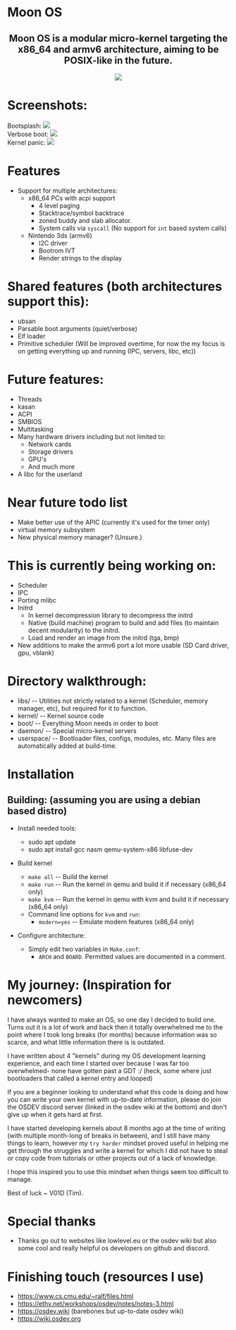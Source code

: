 # Moon OS

<h2 align="center"> Moon OS is a modular micro-kernel targeting the x86_64 and armv6 architecture, aiming to be POSIX-like in the future. </h2>
<p align="center">
<img align="center" src="meta/Logo 500x500.jpeg">
</p>


# Screenshots:
Bootsplash:
<img src="meta/screenshot/bootsplash.png">
<br>
Verbose boot:
<img src="meta/screenshot/verbose_boot.png">
<br>
Kernel panic:
<img src="meta/screenshot/kpanic.png">
<br>

# Features
- Support for multiple architectures:
	- x86_64 PCs with acpi support
		- 4 level paging
		- Stacktrace/symbol backtrace
		- zoned buddy and slab allocator.
		- System calls via `syscall` (No support for `int` based system calls)
	- Nintendo 3ds (armv6)
		- I2C driver
		- Bootrom IVT
		- Render strings to the display

# Shared features (both architectures support this):
- ubsan
- Parsable boot arguments (quiet/verbose)
- Elf loader
- Primitive scheduler (Will be improved overtime, for now the my focus is on getting everything up and running (IPC, servers, libc, etc))

# Future features:
- Threads
- kasan
- ACPI
- SMBIOS
- Multitasking
- Many hardware drivers including but not limited to:
	- Network cards
	- Storage drivers
	- GPU's
	- And much more
- A libc for the userland

# Near future todo list
- Make better use of the APIC (currently it's used for the timer only)
- virtual memory subsystem
- New physical memory manager? (Unsure.)

# This is currently being working on:
- Scheduler
- IPC
- Porting mlibc
- Initrd
	- In kernel decompression library to decompress the initrd
	- Native (build machine) program to build and add files (to maintain decent modularity) to the initrd.
	- Load and render an image from the initrd (tga, bmp)
- New additions to make the armv6 port a lot more usable (SD Card driver, gpu, vblank)

# Directory walkthrough:
- libs/   	  --  Utilities not strictly related to a kernel (Scheduler, memory manager, etc), but required for it to function.
- kernel/ 	  --  Kernel source code
- boot/		  --  Everything Moon needs in order to boot 
- daemon/     --  Special micro-kernel servers
- userspace/  --  Bootloader files, configs, modules, etc. Many files are automatically added at build-time.

# Installation
## Building: (assuming you are using a debian based distro)
- Install needed tools:
	- sudo apt update
	- sudo apt install gcc nasm qemu-system-x86 libfuse-dev
- Build kernel
	- `make all` -- Build the kernel
	- `make run` -- Run the kernel in qemu and build it if necessary (x86_64 only)
	- `make kvm` -- Run the kernel in qemu with kvm and build it if necessary (x86_64 only)
	- Command line options for `kvm` and `run`:
		- `modern=yes` -- Emulate modern features (x86_64 only)

- Configure architecture:
	- Simply edit two variables in `Make.conf`:
		- `ARCH` and `BOARD`. Permitted values are documented in a comment.


# My journey: (Inspiration for newcomers)
I have always wanted to make an OS, so one day I decided to build one.
Turns out it is a lot of work and back then it totally overwhelmed me to the point where I took long breaks (for months) because information was so scarce, and what little information there is is outdated.

I have written about 4 "kernels" during my OS development learning experience, and each time I started over because I was far too overwhelmed- none have gotten past a GDT :/   (heck, some where just bootloaders that called a kernel entry and looped)

If you are a beginner looking to understand what this code is doing and how you can write your own kernel with up-to-date information, please do join the OSDEV discord server (linked in the osdev wiki at the bottom) and don't give up when it gets hard at first.

I have started developing kernels about 8 months ago at the time of writing (with multiple month-long of breaks in between), and I still have many things to learn, however my `try harder` mindset proved useful in helping me get through the struggles and write a kernel for which I did not have to steal or copy code from tutorials or other projects out of a lack of knowledge.

I hope this inspired you to use this mindset when things seem too difficult to manage.

Best of luck ~ V01D (Tim).

# Special thanks
- Thanks go out to websites like lowlevel.eu or the osdev wiki but also some cool and really helpful os developers on github and discord.

# Finishing touch (resources I use)
* https://www.cs.cmu.edu/~ralf/files.html
* https://ethv.net/workshops/osdev/notes/notes-3.html
* https://osdev.wiki  (barebones but up-to-date osdev wiki)
* https://wiki.osdev.org
